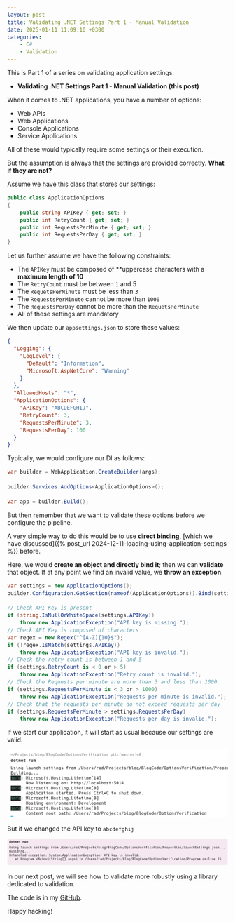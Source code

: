 ```yaml
---
layout: post
title: Validating .NET Settings Part 1 - Manual Validation
date: 2025-01-11 11:09:10 +0300
categories:
    - C#
    - Validation
---
```


This is Part 1 of a series on validating application settings.

- **Validating .NET Settings Part 1 - Manual Validation (this post)**

When it comes to  .NET applications, you have a number of options:

- Web APIs
- Web Applications
- Console Applications
- Service Applications

All of these would typically require some settings or their execution. 

But the assumption is always that the settings are provided correctly. **What if they are not?**

Assume we have this class that stores our settings:

```c#
public class ApplicationOptions
{
    public string APIKey { get; set; }
    public int RetryCount { get; set; }
    public int RequestsPerMinute { get; set; }
    public int RequestsPerDay { get; set; }
}
```

Let us further assume we have the following constraints:

- The `APIKey` must be composed of **uppercase characters with a **maximum length of 10**
- The `RetryCount` must be between `1` and 5
- The `RequetsPerMinute` must be less than `3`
- The `RequestsPerMinute` cannot be more than `1000`
- The `RequestsPerDay` cannot be more than the `RequetsPerMinute`
- All of these settings are mandatory

We then update our `appsettings.json` to store these values:

```json
{
  "Logging": {
    "LogLevel": {
      "Default": "Information",
      "Microsoft.AspNetCore": "Warning"
    }
  },
  "AllowedHosts": "*",
  "ApplicationOptions": {
    "APIKey": "ABCDEFGHIJ",
    "RetryCount": 3,
    "RequestsPerMinute": 3,
    "RequestsPerDay": 100
  }
}
```



Typically, we would configure our DI as follows:

```c#
var builder = WebApplication.CreateBuilder(args);

builder.Services.AddOptions<ApplicationOptions>();

var app = builder.Build();
```

But then remember that we want to validate these options before we configure the pipeline.

A very simple way to do this would be to use **direct binding**, [which we have discussed]({% post_url 2024-12-11-loading-using-application-settings %}) before.

Here, we would **create an object and directly bind it**; then we can **validate** that object. If at any point we find an invalid value, we **throw an exception**.

```c#
var settings = new ApplicationOptions();
builder.Configuration.GetSection(nameof(ApplicationOptions)).Bind(settings);

// Check API Key is present
if (string.IsNullOrWhiteSpace(settings.APIKey))
    throw new ApplicationException("API key is missing.");
// Check API Key is composed of characters
var regex = new Regex("^[A-Z]{10}$");
if (!regex.IsMatch(settings.APIKey))
    throw new ApplicationException("API key is invalid.");
// Check the retry count is between 1 and 5
if (settings.RetryCount is < 0 or > 5)
    throw new ApplicationException("Retry count is invalid.");
// Check the Requests per minute are more than 3 and less than 1000
if (settings.RequestsPerMinute is < 3 or > 1000)
    throw new ApplicationException("Requests per minute is invalid.");
// Check that the requests per minute do not exceed requests per day
if (settings.RequestsPerMinute > settings.RequestsPerDay)
    throw new ApplicationException("Requests per day is invalid.");
```

If we start our application, it will start as usual because our settings are valid.

![Settings1OK](../images/2025/01/Settings1OK.png)

But if we changed the API key to `abcdefghij`

![Settings2Error](../images/2025/01/Settings2Error.png)

In our next post, we will see how to validate more robustly using a library dedicated to validation.

The code is in my [GitHub](https://github.com/conradakunga/BlogCode/tree/master/2025-01-11%20-%20Validating%20Settings%20-%20Manual%20Validation).

Happy hacking!
